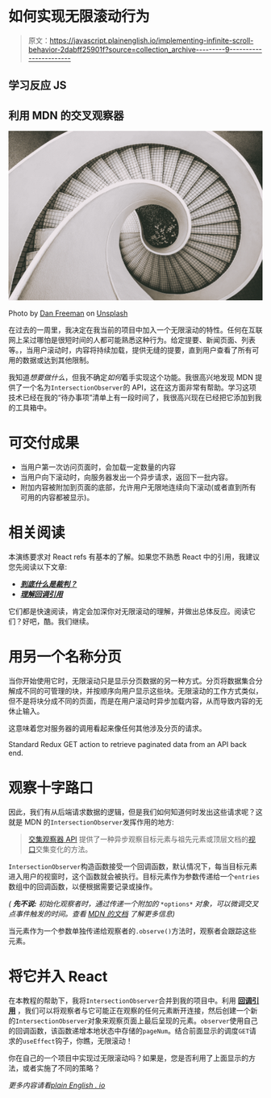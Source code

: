# 如何实现无限滚动行为

> 原文：<https://javascript.plainenglish.io/implementing-infinite-scroll-behavior-2dabff25901f?source=collection_archive---------9----------------------->

## 学习反应 JS

## 利用 MDN 的交叉观察器

![](img/025d30270f7c5f34f3fdab3537a419ca.png)

Photo by [Dan Freeman](https://unsplash.com/@danfreemanphoto?utm_source=unsplash&utm_medium=referral&utm_content=creditCopyText) on [Unsplash](https://unsplash.com/s/photos/spiral?utm_source=unsplash&utm_medium=referral&utm_content=creditCopyText)

在过去的一周里，我决定在我当前的项目中加入一个无限滚动的特性。任何在互联网上呆过哪怕是很短时间的人都可能熟悉这种行为。给定提要、新闻页面、列表等。，当用户滚动时，内容将持续加载，提供无缝的提要，直到用户查看了所有可用的数据或达到其他限制。

我知道*想要做什么*，但我不确定*如何*着手实现这个功能。我很高兴地发现 MDN 提供了一个名为`IntersectionObserver`的 API，这在这方面非常有帮助。学习这项技术已经在我的“待办事项”清单上有一段时间了，我很高兴现在已经把它添加到我的工具箱中。

# 可交付成果

*   当用户第一次访问页面时，会加载一定数量的内容
*   当用户向下滚动时，向服务器发出一个异步请求，返回下一批内容。
*   附加内容被附加到页面的底部，允许用户无限地连续向下滚动(或者直到所有可用的内容都被显示)。

# 相关阅读

本演练要求对 React refs 有基本的了解。如果您不熟悉 React 中的引用，我建议您先阅读以下文章:

*   [***到底什么是裁判？***](/whats-a-ref-anyway-2a6979ad173f)
*   [***理解回调引用***](/understanding-callback-refs-107a21d831d7)

它们都是快速阅读，肯定会加深你对无限滚动的理解，并做出总体反应。阅读它们？好吧，酷。我们继续。

# 用另一个名称分页

当你开始使用它时，无限滚动只是显示分页数据的另一种方式。分页将数据集合分解成不同的可管理的块，并按顺序向用户显示这些块。无限滚动的工作方式类似，但不是将块分成不同的页面，而是在用户滚动时异步加载内容，从而导致内容的无休止输入。

这意味着您对服务器的调用看起来像任何其他涉及分页的请求。

Standard Redux GET action to retrieve paginated data from an API back end.

# 观察十字路口

因此，我们有从后端请求数据的逻辑，但是我们如何知道何时发出这些请求呢？这就是 MDN 的`IntersectionObserver`发挥作用的地方:

> [交集观察器 API](https://developer.mozilla.org/en-US/docs/Web/API/Intersection_Observer_API) 提供了一种异步观察目标元素与祖先元素或顶层文档的[视口](https://developer.mozilla.org/en-US/docs/Glossary/Viewport)交集变化的方法。

`IntersectionObserver`构造函数接受一个回调函数，默认情况下，每当目标元素进入用户的视窗时，这个函数就会被执行。目标元素作为参数传递给一个`entries`数组中的回调函数，以便根据需要记录或操作。

*(* ***先不说:*** *初始化观察者时，通过传递一个附加的* `*options*` *对象，可以微调交叉点事件触发的时间。查看* [*MDN 的文档*](https://developer.mozilla.org/en-US/docs/Web/API/IntersectionObserver/IntersectionObserver) *了解更多信息)*

当元素作为一个参数单独传递给观察者的`.observe()`方法时，观察者会跟踪这些元素。

# 将它并入 React

在本教程的帮助下，我将`IntersectionObserver`合并到我的项目中。利用 [**回调引用**](/understanding-callback-refs-107a21d831d7) ，我们可以将观察者与它可能正在观察的任何元素断开连接，然后创建一个新的`IntersectionObserver`对象来观察页面上最后呈现的元素。`observer`使用自己的回调函数，该函数递增本地状态中存储的`pageNum`。结合前面显示的调度`GET`请求的`useEffect`钩子，你瞧，无限滚动！

你在自己的一个项目中实现过无限滚动吗？如果是，您是否利用了上面显示的方法，或者实施了不同的策略？

*更多内容请看*[*plain English . io*](http://plainenglish.io/)